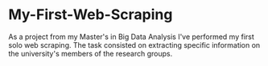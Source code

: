 # My-First-Web-Scraping
As a project from my Master's in Big Data Analysis I've performed my first solo web scraping. The task consisted on extracting specific information on the university's members of the research groups.
